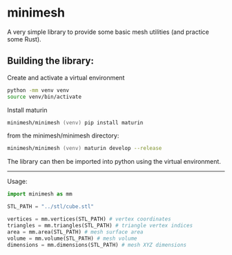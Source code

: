 # minimesh

A very simple library to provide some basic mesh utilities (and practice some Rust).

## Building the library:

Create and activate a virtual environment

```zsh
python -mm venv venv
source venv/bin/activate
```

Install maturin

```zsh
minimesh/minimesh (venv) pip install maturin
```

from the minimesh/minimesh directory:
```zsh
minimesh/minimesh (venv) maturin develop --release
```

The library can then be imported into python using the virtual environment.

---
Usage:

```python
import minimesh as mm

STL_PATH = "../stl/cube.stl"

vertices = mm.vertices(STL_PATH) # vertex coordinates
triangles = mm.triangles(STL_PATH) # triangle vertex indices
area = mm.area(STL_PATH) # mesh surface area
volume = mm.volume(STL_PATH) # mesh volume
dimensions = mm.dimensions(STL_PATH) # mesh XYZ dimensions
```